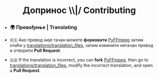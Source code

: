 <h1> <p align="center"> Допринос \\|/ Contributing </p> </h1>

- ### 🌍  Превођење | Translating

- 🇷🇸 Ако превод није тачан можете **форковати** [PyFFmpeg](https://github.com/crnobog69/py-ffmpeg) затим отићи у [translations/translation_files](translations/translation_files), затим изменити нетачан превод и отворити **Pull Request**.

- 🇬🇧 If the translation is incorrect, you can **fork** [PyFFmpeg](https://github.com/crnobog69/py-ffmpeg), then go to [translations/translation_files](translations/translation_files), modify the incorrect translation, and open a **Pull Request**.
